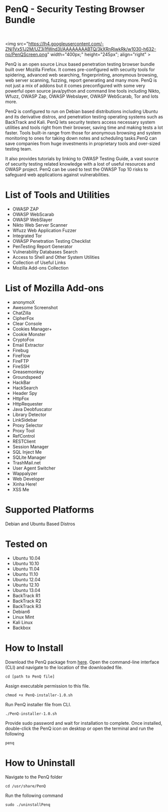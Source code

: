 PenQ - Security Testing Browser Bundle
====

<br>

<img src="https://lh4.googleusercontent.com/-ZNj1Vx51J2M/UZ3j1fWnd3I/AAAAAAAABTQ/3kXRnRiwkRk/w1030-h632-no/PenQScreen.png" width="400px;" height="245px";  align="right" >

PenQ is an open source Linux based penetration testing browser bundle built over Mozilla Firefox. It comes pre-configured with security tools for spidering, advanced web searching, fingerprinting, anonymous browsing, web server scanning, fuzzing, report generating and many more. PenQ is not just a mix of addons but it comes preconfigured with some very powerful open source java/python and command line tools including Nikto, Wfuzz, OWASP Zap, OWASP Webslayer, OWASP WebScarab, Tor and lots more. 

PenQ is configured to run on Debian based distributions including Ubuntu and its derivative distros, and penetration testing operating systems such as BackTrack and Kali. PenQ lets security testers access necessary system utilities and tools right from their browser, saving time and making tests a lot faster. Tools built-in range from those for anonymous browsing and system monitoring to ones for taking down notes and scheduling tasks.PenQ can save companies from huge investments in proprietary tools and over-sized testing team.

It also provides tutorials by linking to OWASP Testing Guide, a vast source of security testing related knowledge with a lost of useful resources and OWASP project. PenQ can be used to test the OWASP Top 10 risks to safeguard web applications against vulnerabilities.



List of Tools and Utilities
====
* OWASP ZAP
* OWASP WebScarab
* OWASP WebSlayer
* Nikto Web Server Scanner
* Wfuzz Web Application Fuzzer
* Integrated Tor
* OWASP Penetration Testing Checklist
* PenTesting Report Generator
* Vulnerability Databases Search
* Access to Shell and Other System Utilities
* Collection of Useful Links
* Mozilla Add-ons Collection

List of Mozilla Add-ons
====
* anonymoX
* Awesome Screenshot
* ChatZilla
* CipherFox
* Clear Console
* Cookies Manager+
* Cookie Monster
* CryptoFox
* Email Extractor
* Firebug
* FireFlow
* FireFTP
* FireSSH
* Greasemonkey
* Groundspeed
* HackBar
* HackSearch
* Header Spy
* HttpFox
* HttpRequester
* Java Deobfuscator
* Library Detector
* LinkSidebar
* Proxy Selector
* Proxy Tool
* RefControl
* RESTClient
* Session Manager
* SQL Inject Me
* SQLite Manager
* TrashMail.net
* User Agent Switcher
* Wappalyzer
* Web Developer
* Xinha Here!
* XSS Me


Supported Platforms
====
Debian and Ubuntu Based Distros

Tested on
====
* Ubuntu 10.04
* Ubuntu 10.10
* Ubuntu 11.04
* Ubuntu 11.10
* Ubuntu 12.04
* Ubuntu 12.10
* Ubuntu 13.04
* BackTrack R1
* BackTrack R2
* BackTrack R3
* Debian6
* Linux Mint
* Kali Linux
* Backbox

How to Install
====
Download the PenQ package from [here](http://www.qburst.com/products/PenQ).
Open the command-line interface (CLI) and navigate to the location of the downloaded file.

    cd [path to PenQ file]
Assign executable permission to this file.

    chmod +x PenQ-installer-1.0.sh
Run PenQ installer file from CLI.

    ./PenQ-installer-1.0.sh
Provide sudo password and wait for installation to complete.
Once installed, double-click the PenQ icon on desktop or open the terminal and run the following

    penq


How to Uninstall
====
Navigate to the PenQ folder

    cd /usr/share/PenQ

Run the following command

    sudo ./uninstallPenq 


